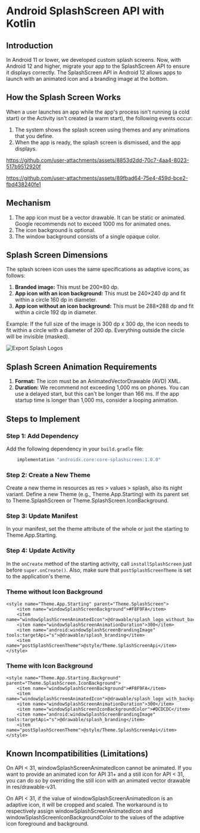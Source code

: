# Android SplashScreen API with Kotlin

## Introduction
In Android 11 or lower, we developed custom splash screens. Now, with Android 12 and higher, migrate your app to the SplashScreen API to ensure it displays correctly. The SplashScreen API in Android 12 allows apps to launch with an animated icon and a branding image at the bottom.

## How the Splash Screen Works
When a user launches an app while the app's process isn't running (a cold start) or the Activity isn't created (a warm start), the following events occur:

1. The system shows the splash screen using themes and any animations that you define.
2. When the app is ready, the splash screen is dismissed, and the app displays.


https://github.com/user-attachments/assets/8853d2dd-70c7-4aa4-8023-517b9512920f


https://github.com/user-attachments/assets/89fbad64-75e4-459d-bce2-fbd438240fe1




## Mechanism
1. The app icon must be a vector drawable. It can be static or animated. Google recommends not to exceed 1000 ms for animated ones.
2. The icon background is optional.
3. The window background consists of a single opaque color.

## Splash Screen Dimensions
The splash screen icon uses the same specifications as adaptive icons, as follows:

1. **Branded image:** This must be 200×80 dp.
2. **App icon with an icon background:** This must be 240×240 dp and fit within a circle 160 dp in diameter.
3. **App icon without an icon background:** This must be 288×288 dp and fit within a circle 192 dp in diameter.

Example: If the full size of the image is 300 dp x 300 dp, the icon needs to fit within a circle with a diameter of 200 dp. Everything outside the circle will be invisible (masked).

![Export Splash Logos](https://github.com/user-attachments/assets/937175d3-59fd-4a4e-9762-68ed2178261d)


## Splash Screen Animation Requirements
1. **Format:** The icon must be an AnimatedVectorDrawable (AVD) XML.
2. **Duration:** We recommend not exceeding 1,000 ms on phones. You can use a delayed start, but this can't be longer than 166 ms. If the app startup time is longer than 1,000 ms, consider a looping animation.

## Steps to Implement

### Step 1: Add Dependency
Add the following dependency in your `build.gradle` file:
```groovy
    implementation "androidx.core:core-splashscreen:1.0.0"
```

### Step 2: Create a New Theme
Create a new theme in resources as res > values > splash, also its night variant. Define a new Theme (e.g., Theme.App.Starting) with its parent set to Theme.SplashScreen or Theme.SplashScreen.IconBackground.

### Step 3: Update Manifest
In your manifest, set the theme attribute of the whole <application> or just the starting <activity> to Theme.App.Starting.

### Step 4: Update Activity
In the `onCreate` method of the starting activity, call `installSplashScreen` just before `super.onCreate()`. Also, make sure that `postSplashScreenTheme` is set to the application's theme.

### Theme without Icon Background
```
<style name="Theme.App.Starting" parent="Theme.SplashScreen">
    <item name="windowSplashScreenBackground">#F8F9FA</item>
    <item name="windowSplashScreenAnimatedIcon">@drawable/splash_logo_without_background</item>
    <item name="windowSplashScreenAnimationDuration">300</item>
    <item name="android:windowSplashScreenBrandingImage" tools:targetApi="s">@drawable/splash_branding</item>
    <item name="postSplashScreenTheme">@style/Theme.SplashScreenApi</item>
</style>
```
### Theme with Icon Background
```
<style name="Theme.App.Starting.Background" parent="Theme.SplashScreen.IconBackground">
    <item name="windowSplashScreenBackground">#F8F9FA</item>
    <item name="windowSplashScreenAnimatedIcon">@drawable/splash_logo_with_background</item>
    <item name="windowSplashScreenAnimationDuration">300</item>
    <item name="windowSplashScreenIconBackgroundColor">#DCDCDC</item>
    <item name="android:windowSplashScreenBrandingImage" tools:targetApi="s">@drawable/splash_branding</item>
    <item name="postSplashScreenTheme">@style/Theme.SplashScreenApi</item>
</style>
```
## Known Incompatibilities (Limitations)
On API < 31, windowSplashScreenAnimatedIcon cannot be animated. If you want to provide an animated icon for API 31+ and a still icon for API < 31, you can do so by overriding the still icon with an animated vector drawable in res/drawable-v31.

On API < 31, if the value of windowSplashScreenAnimatedIcon is an adaptive icon, it will be cropped and scaled. The workaround is to respectively assign windowSplashScreenAnimatedIcon and windowSplashScreenIconBackgroundColor to the values of the adaptive icon foreground and background.

